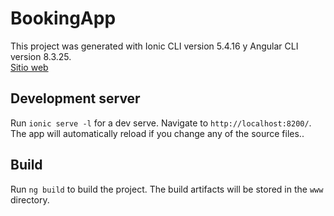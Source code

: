 # BookingApp
This project was generated with Ionic CLI version 5.4.16 y Angular CLI version 8.3.25.
<br>[Sitio web](https://sonia-ionic-crud.firebaseapp.com/home)

## Development server
Run `ionic serve -l` for a dev serve. Navigate to `http://localhost:8200/`. The app will automatically reload if you change any of the source files..

## Build
Run `ng build` to build the project. The build artifacts will be stored in the `www` directory.

